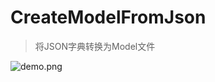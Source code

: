 # CreateModelFromJson

> 将JSON字典转换为Model文件

![demo.png](http://images0.cnblogs.com/blog2015/607542/201506/031958140234662.png)
